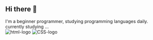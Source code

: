 ## Hi there 👋
I'm a beginner programmer, studying programming languages daily.<br>
currently studying ... 
<br>
<img src="http://img.shields.io/badge/HTML-5E34F26?style=for-the-badge&logoColor=white" alt="html-logo" />
<img src="http://img.shields.io/badge/CSS3-1572B6?style=for-the-badge&logoColor=white" alt="CSS-logo" />

